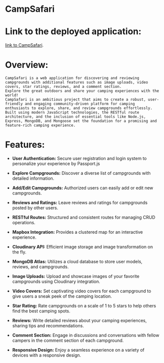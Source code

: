 # CampSafari

# Link to the deployed application:
 [link to CampSafari](https://camp-safari.onrender.com/).


# Overview:
    CampSafari is a web application for discovering and reviewing campgrounds with additional features such as image uploads, video covers, star ratings, reviews, and a comment section.
    Explore the great outdoors and share your camping experiences with the world!
    CampSafari is an ambitious project that aims to create a robust, user-friendly and engaging community-driven platform for camping enthusiasts to explore, share, and review campgrounds effortlessly.
    Built using modern JavaScript technologies, the RESTful route architecture, and the inclusion of essential tools like Node.js, Express, MongoDB, and Mongoose set the foundation for a promising and feature-rich camping experience.

# Features:
    
- **User Authentication:** Secure user registration and login system to personalize your experience by Passport.js
  
- **Explore Campgrounds:** Discover a diverse list of campgrounds with detailed information.
  
- **Add/Edit Campgrounds:** Authorized users can easily add or edit new campgrounds.
  
- **Reviews and Ratings:** Leave reviews and ratings for campgrounds posted by other users.
  
- **RESTful Routes:** Structured and consistent routes for managing CRUD operations.
  
- **Mapbox Integration:** Provides a clustered map for an interactive experience.
  
- **Cloudinary API:** Efficient image storage and image transformation on the fly.
  
- **MongoDB Atlas:** Utilizes a cloud database to store user models, reviews, and campgrounds.
  
- **Image Uploads:** Upload and showcase images of your favorite campgrounds using Cloudinary integration.

- **Video Covers:** Set captivating video covers for each campground to give users a sneak peek of the camping location.

- **Star Rating:** Rate campgrounds on a scale of 1 to 5 stars to help others find the best camping spots.

- **Reviews:** Write detailed reviews about your camping experiences, sharing tips and recommendations.

- **Comment Section:** Engage in discussions and conversations with fellow campers in the comment section of each campground.
  
- **Responsive Design:** Enjoy a seamless experience on a variety of devices with a responsive design.

    

